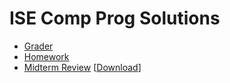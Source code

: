 # ISE Comp Prog Solutions

- [Grader](/grader/)
- [Homework](/homework/)
- [Midterm Review](/midterm/) [[Download](https://github.com/betich/comp-prog/releases/download/Midterm/midterm.zip)]
